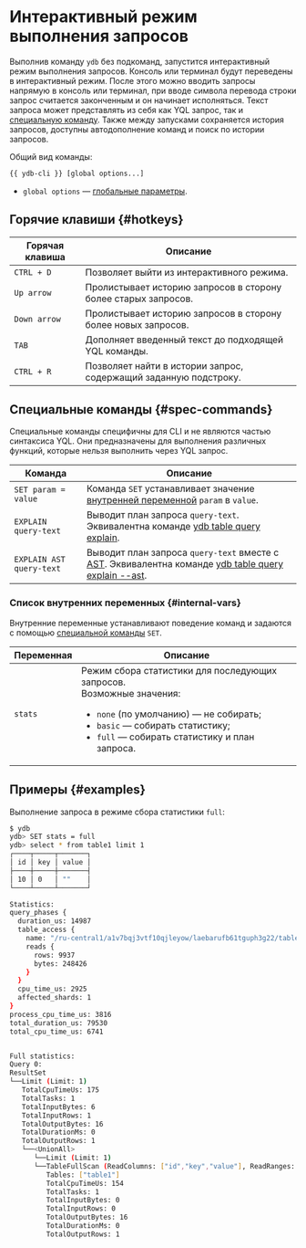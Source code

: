 # Интерактивный режим выполнения запросов

Выполнив команду `ydb` без подкоманд, запустится интерактивный режим выполнения запросов. Консоль или терминал будут переведены в интерактивный режим. После этого можно вводить запросы напрямую в консоль или терминал, при вводе символа перевода строки запрос считается законченным и он начинает исполняться. Текст запроса может представлять из себя как YQL запрос, так и [специальную команду](#spec-commands). Также между запусками сохраняется история запросов, доступны автодополнение команд и поиск по истории запросов.

Общий вид команды:

```bash
{{ ydb-cli }} [global options...]
```

* `global options` — [глобальные параметры](commands/global-options.md).

## Горячие клавиши {#hotkeys}

Горячая клавиша | Описание
---|---
`CTRL + D` | Позволяет выйти из интерактивного режима.
`Up arrow` | Пролистывает историю запросов в сторону более старых запросов.
`Down arrow` | Пролистывает историю запросов в сторону более новых запросов.
`TAB` | Дополняет введенный текст до подходящей YQL команды.
`CTRL + R` | Позволяет найти в истории запрос, содержащий заданную подстроку.

## Специальные команды {#spec-commands}

Специальные команды специфичны для CLI и не являются частью синтаксиса YQL. Они предназначены для выполнения различных функций, которые нельзя выполнить через YQL запрос.

Команда | Описание
---|---
`SET param = value` | Команда `SET` устанавливает значение [внутренней переменной](#internal-vars) `param` в `value`.
`EXPLAIN query-text` | Выводит план запроса `query-text`. Эквивалентна команде [ydb table query explain](commands/explain-plan.md#explain-plan).
`EXPLAIN AST query-text` | Выводит план запроса `query-text` вместе с [AST](commands/explain-plan.md). Эквивалентна команде [ydb table query explain --ast](commands/explain-plan.md#ast).

### Список внутренних переменных {#internal-vars}

Внутренние переменные устанавливают поведение команд и задаются с помощью [специальной команды](#spec-commands) `SET`.

Переменная | Описание
---|---
`stats` | Режим сбора статистики для последующих запросов.<br/>Возможные значения:<ul><li>`none` (по умолчанию) — не собирать;</li><li>`basic` — собирать статистику;</li><li>`full` — собирать статистику и план запроса.</li></ul>

## Примеры {#examples}

Выполнение запроса в режиме сбора статистики `full`:

```bash
$ ydb
ydb> SET stats = full
ydb> select * from table1 limit 1
┌────┬─────┬───────┐
│ id │ key │ value │
├────┼─────┼───────┤
│ 10 │ 0   │ ""    │
└────┴─────┴───────┘

Statistics:
query_phases {
  duration_us: 14987
  table_access {
    name: "/ru-central1/a1v7bqj3vtf10qjleyow/laebarufb61tguph3g22/table1"
    reads {
      rows: 9937
      bytes: 248426
    }
  }
  cpu_time_us: 2925
  affected_shards: 1
}
process_cpu_time_us: 3816
total_duration_us: 79530
total_cpu_time_us: 6741


Full statistics:
Query 0:
ResultSet
└──Limit (Limit: 1)
   TotalCpuTimeUs: 175
   TotalTasks: 1
   TotalInputBytes: 6
   TotalInputRows: 1
   TotalOutputBytes: 16
   TotalDurationMs: 0
   TotalOutputRows: 1
   └──<UnionAll>
      └──Limit (Limit: 1)
      └──TableFullScan (ReadColumns: ["id","key","value"], ReadRanges: ["key (-∞, +∞)"], Table: impex_table)
         Tables: ["table1"]
         TotalCpuTimeUs: 154
         TotalTasks: 1
         TotalInputBytes: 0
         TotalInputRows: 0
         TotalOutputBytes: 16
         TotalDurationMs: 0
         TotalOutputRows: 1
```
